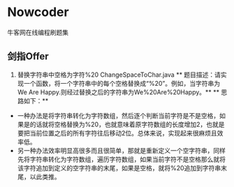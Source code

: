 # Nowcoder
牛客网在线编程刷题集

## 剑指Offer
1. 替换字符串中空格为字符%20   ChangeSpaceToChar.java
** 题目描述：请实现一个函数，将一个字符串中的每个空格替换成“%20”。例如，当字符串为We Are Happy.则经过替换之后的字符串为We%20Are%20Happy。**
** 思路如下：**
+ 一种办法是将字符串转化为字符数组，然后逐个判断当前字符是不是空格，如果是的话就将空格替换为%20，也就意味着原字符数组的长度增加2，也就是要把当前位置之后的所有字符往后移动2位。总体来说，实现起来很麻烦且效率低。
+ 另一种办法效率明显高很多而且很简单，那就是重新定义一个空字符串，同样先将字符串转化为字符数组，遍历字符数组，如果当前字符不是空格那么就将该字符追加到定义的空字符串的末尾，如果是空格，就将%20追加到字符串末尾，以此类推。
